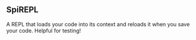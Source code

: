 SpiREPL
--------

A REPL that loads your code into its context and reloads it when you save your code. Helpful for testing!